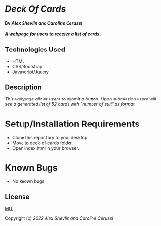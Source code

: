 # _Deck Of Cards_

#### By _**Alex Shevlin and Caroline Cerussi**_

#### _A webpage for users to receive a list of cards._

## Technologies Used

* HTML
* CSS/Bootstrap
* Javascript/Jquery

## Description

_This webpage allows users to submit a button. Upon submission users will see a generated list of 52 cards with "number of suit" as format._

# Setup/Installation Requirements

* Clone this repository to your desktop.
* Move to deck-of-cards folder.
* Open index.html in your browser.

# Known Bugs

* No known bugs

## License

[MIT](/LICENSE)

Copyright (c) _2022_ _Alex Shevlin and Caroline Cerussi_